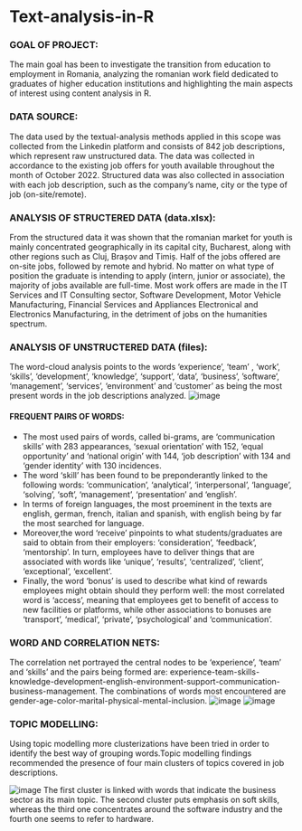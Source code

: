 # Text-analysis-in-R

### GOAL OF PROJECT: 
The main goal has been to investigate the transition from education to employment in Romania, analyzing the romanian work field dedicated to graduates of higher education institutions and highlighting the main aspects of interest using content analysis in R. 

### DATA SOURCE:
The data used by the textual-analysis methods applied in this scope was collected from the Linkedin platform and consists of 842 job descriptions, which represent raw unstructured data. The data was collected in accordance to the existing  job offers for youth available throughout the month of October 2022. Structured data was also collected in association with each job description, such as the company’s name, city or the type of job (on-site/remote).

### ANALYSIS OF STRUCTERED DATA (data.xlsx):
From the structured data it was shown that the romanian market for youth is mainly concentrated geographically in its capital city, Bucharest, along with other regions such as Cluj, Brașov and Timiș. Half of the jobs offered are on-site jobs, followed by remote and hybrid. No matter on what type of position the graduate is intending to apply (intern, junior or associate), the majority of jobs available are full-time. Most work offers are made in the IT Services and IT Consulting sector, Software Development, Motor Vehicle Manufacturing, Financial Services and Appliances Electronical and Electronics Manufacturing, in the detriment of jobs on the humanities spectrum.

### ANALYSIS OF UNSTRUCTERED DATA (files):
The word-cloud analysis points to the words ‘experience’, ‘team’ , ‘work’, ‘skills’, ‘development’, ‘knowledge’, ‘support’, ‘data’, ‘business’, ’software’, ‘management’, ‘services’, ‘environment’ and ‘customer’ as being the most present words in the job descriptions analyzed.
![image](https://user-images.githubusercontent.com/101098099/220897929-16390091-82aa-4d30-bcc4-8fa05cf85f4b.png)

#### FREQUENT PAIRS OF WORDS: 
- The most used pairs of words, called bi-grams, are ‘communication skills’ with 283 appearances, ‘sexual orientation’ with 152, ‘equal opportunity’ and ‘national origin’ with 144, ‘job description’ with 134 and ‘gender identity’ with 130 incidences. 
- The word ‘skill’ has been found to be preponderantly linked to the following words: ‘communication’, ‘analytical’, ‘interpersonal’, ‘language’, ‘solving’, ‘soft’, ‘management’, ‘presentation’ and ‘english’. 
- In terms of foreign languages, the most proeminent in the texts are english, german, french, italian and spanish, with english being by far the most searched for language. 
- Moreover,the word ‘receive’ pinpoints to what students/graduates are said to obtain from their employers: ‘consideration’, ‘feedback’, ‘mentorship’. In turn, employees have to deliver things that are associated with words like  ‘unique’, ‘results’, ‘centralized’, ‘client’, ‘exceptional’, ‘excellent’. 
- Finally, the word ‘bonus’ is used to describe what kind of rewards employees might obtain should they perform well: the most correlated word is ‘access’, meaning that employees get to benefit of access to new facilities or platforms, while other associations to bonuses are ‘transport’, ‘medical’, ‘private’, ‘psychological’ and ‘communication’.

### WORD AND CORRELATION NETS: 
The correlation net portrayed the central nodes to be ‘experience’, ‘team’ and ‘skills’ and the pairs being formed are: experience-team-skills-knowledge-development-english-environment-support-communication-business-management. The combinations of words most encountered are gender-age-color-marital-physical-mental-inclusion.
![image](https://user-images.githubusercontent.com/101098099/220904363-7726feb5-f039-4e6e-96f2-f21c758f53c2.png)
![image](https://user-images.githubusercontent.com/101098099/220899522-07f3bc63-037f-4e00-aa6e-117a9d1178e8.png)

### TOPIC MODELLING: 
Using topic modelling more clusterizations have been tried in order to identify the best way of grouping words.Topic modelling findings recommended the presence of four main clusters of topics covered in job descriptions.

![image](https://user-images.githubusercontent.com/101098099/220899618-6b6909d4-3c34-48e4-b09d-20ed827b907f.png)
The first cluster is linked with words that indicate the business sector as its main topic. The second cluster puts emphasis on soft skills, whereas the third one concentrates around the software industry and the fourth one seems to refer to hardware.
